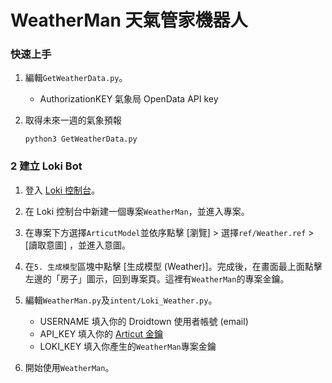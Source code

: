 # WeatherMan 天氣管家機器人

### 快速上手

1. 編輯`GetWeatherData.py`。

	- AuthorizationKEY 氣象局 OpenData API key

2. 取得未來一週的氣象預報

	```python3 GetWeatherData.py```

### 2 建立 Loki Bot

1. 登入 [Loki 控制台](https://api.droidtown.co/loki/)。

2. 在 Loki 控制台中新建一個專案`WeatherMan`，並進入專案。

3. 在專案下方選擇`ArticutModel`並依序點擊 [瀏覽] > 選擇`ref/Weather.ref` > [讀取意圖] ，並進入意圖。

4. 在`5. 生成模型`區塊中點擊 [生成模型 (Weather)]。完成後，在畫面最上面點擊左邊的「房子」圖示，回到專案頁。這裡有`WeatherMan`的專案金鑰。

5. 編輯`WeatherMan.py`及`intent/Loki_Weather.py`。
	- USERNAME 填入你的 Droidtown 使用者帳號 (email)
	- API_KEY 填入你的 [Articut 金鑰](https://api.droidtown.co/member/)
	- LOKI_KEY 填入你產生的`WeatherMan`專案金鑰

6. 開始使用`WeatherMan`。